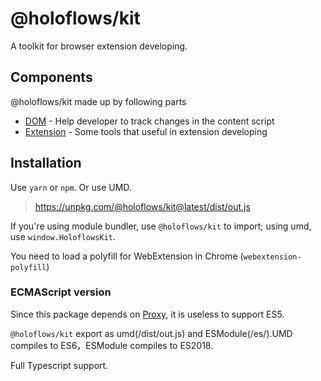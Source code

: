 # @holoflows/kit

A toolkit for browser extension developing.

## Components

@holoflows/kit made up by following parts

-   [DOM](./DOM.md) - Help developer to track changes in the content script
-   [Extension](./Extension.md) - Some tools that useful in extension developing

## Installation

Use `yarn` or `npm`. Or use UMD.

> https://unpkg.com/@holoflows/kit@latest/dist/out.js

If you're using module bundler, use `@holoflows/kit` to import;
using umd, use `window.HoloflowsKit`.

You need to load a polyfill for WebExtension in Chrome (`webextension-polyfill`)

### ECMAScript version

Since this package depends on [Proxy](https://mdn.io/Proxy), it is useless to support ES5.

`@holoflows/kit` export as umd(/dist/out.js) and ESModule(/es/).UMD compiles to ES6，ESModule compiles to ES2018.

Full Typescript support.
